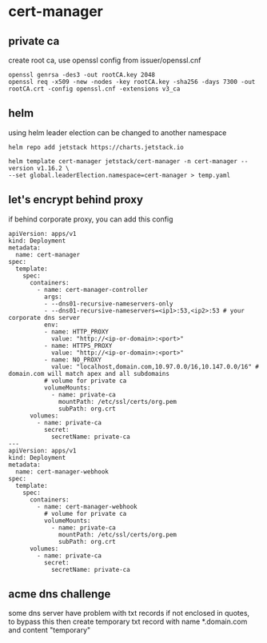 # cert-manager

## private ca

create root ca, use openssl config from issuer/openssl.cnf
```
openssl genrsa -des3 -out rootCA.key 2048
openssl req -x509 -new -nodes -key rootCA.key -sha256 -days 7300 -out rootCA.crt -config openssl.cnf -extensions v3_ca
```

## helm

using helm leader election can be changed to another namespace
```
helm repo add jetstack https://charts.jetstack.io

helm template cert-manager jetstack/cert-manager -n cert-manager --version v1.16.2 \
--set global.leaderElection.namespace=cert-manager > temp.yaml
```

## let's encrypt behind proxy

if behind corporate proxy, you can add this config
```
apiVersion: apps/v1
kind: Deployment
metadata:
  name: cert-manager
spec:
  template:
    spec:
      containers:
        - name: cert-manager-controller
          args:
          - --dns01-recursive-nameservers-only
          - --dns01-recursive-nameservers=<ip1>:53,<ip2>:53 # your corporate dns server
          env:
          - name: HTTP_PROXY
            value: "http://<ip-or-domain>:<port>"
          - name: HTTPS_PROXY
            value: "http://<ip-or-domain>:<port>"
          - name: NO_PROXY
            value: "localhost,domain.com,10.97.0.0/16,10.147.0.0/16" # domain.com will match apex and all subdomains
          # volume for private ca
          volumeMounts:
            - name: private-ca
              mountPath: /etc/ssl/certs/org.pem
              subPath: org.crt
      volumes:
        - name: private-ca
          secret:
            secretName: private-ca
---
apiVersion: apps/v1
kind: Deployment
metadata:
  name: cert-manager-webhook
spec:
  template:
    spec:
      containers:
        - name: cert-manager-webhook
          # volume for private ca
          volumeMounts:
            - name: private-ca
              mountPath: /etc/ssl/certs/org.pem
              subPath: org.crt
      volumes:
        - name: private-ca
          secret:
            secretName: private-ca
```

## acme dns challenge

some dns server have problem with txt records if not enclosed in quotes, \
to bypass this then create temporary txt record with name *.domain.com and content "temporary"
